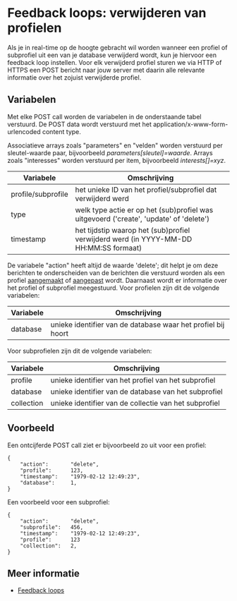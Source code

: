# Feedback loops: verwijderen van profielen

Als je in real-time op de hoogte gebracht wil worden wanneer een
profiel of subprofiel uit een van je database verwijderd wordt,
kun je hiervoor een feedback loop instellen.
Voor elk verwijderd profiel sturen we via HTTP of HTTPS een POST bericht naar jouw
server met daarin alle relevante informatie over het zojuist verwijderde profiel.

## Variabelen

Met elke POST call worden de variabelen in de onderstaande tabel verstuurd. 
De POST data wordt verstuurd met het application/x-www-form-urlencoded content type.

Associatieve arrays zoals "parameters" en "velden" worden verstuurd per sleutel-waarde paar, 
bijvoorbeeld *parameters[sleutel]=waarde*. Arrays zoals "interesses" worden verstuurd per item, 
bijvoorbeeld *interests[]=xyz*.

| Variabele          | Omschrijving
|--------------------|----------------------------------------------------------------------------------------|
| profile/subprofile | het unieke ID van het profiel/subprofiel dat verwijderd werd                           |
| type               | welk type actie er op het (sub)profiel was uitgevoerd ('create', 'update' of 'delete') |
| timestamp          | het tijdstip waarop het (sub)profiel verwijderd werd (in YYYY-MM-DD HH:MM:SS formaat)  |

De variabele "action" heeft altijd de waarde 'delete'; dit helpt je om deze
berichten te onderscheiden van de berichten die verstuurd worden als een
profiel [aangemaakt](feedback-creates) of [aangepast](feedback-updates) wordt.
Daarnaast wordt er informatie over het profiel of subprofiel meegestuurd. 
Voor profielen zijn dit de volgende variabelen:

| Variabele  | Omschrijving                                                   |
|------------|----------------------------------------------------------------|
| database   | unieke identifier van de database waar het profiel bij hoort   |

Voor subprofielen zijn dit de volgende variabelen:

| Variabele  | Omschrijving                                                |
|------------|-------------------------------------------------------------|
| profile    | unieke identifier van het profiel van het subprofiel        |
| database   | unieke identifier van de database van het subprofiel        |
| collection | unieke identifier van de collectie van het subprofiel       |

## Voorbeeld

Een ontcijferde POST call ziet er bijvoorbeeld zo uit voor een profiel:

    {
        "action":       "delete",
        "profile":      123,
        "timestamp":    "1979-02-12 12:49:23",
        "database":     1,
    }
    
Een voorbeeld voor een subprofiel:

    {
        "action":       "delete",
        "subprofile":   456,
        "timestamp":    "1979-02-12 12:49:23",
        "profile":      123
        "collection":   2,
    }

## Meer informatie

* [Feedback loops](./feedback-loops)
